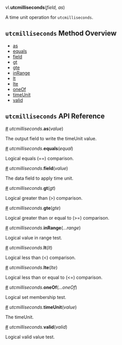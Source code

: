 vl.<b>utcmilliseconds</b>(<em>field, as</em>)

A time unit operation for <code>utcmilliseconds</code>.

## <code>utcmilliseconds</code> Method Overview

* <a href="#as">as</a>
* <a href="#equals">equals</a>
* <a href="#field">field</a>
* <a href="#gt">gt</a>
* <a href="#gte">gte</a>
* <a href="#inRange">inRange</a>
* <a href="#lt">lt</a>
* <a href="#lte">lte</a>
* <a href="#oneOf">oneOf</a>
* <a href="#timeUnit">timeUnit</a>
* <a href="#valid">valid</a>

## <code>utcmilliseconds</code> API Reference

<a id="as" href="#as">#</a>
<em>utcmilliseconds</em>.<b>as</b>(<em>value</em>)

The output field to write the timeUnit value.

<a id="equals" href="#equals">#</a>
<em>utcmilliseconds</em>.<b>equals</b>(<em>equal</em>)

Logical equals (==) comparison.

<a id="field" href="#field">#</a>
<em>utcmilliseconds</em>.<b>field</b>(<em>value</em>)

The data field to apply time unit.

<a id="gt" href="#gt">#</a>
<em>utcmilliseconds</em>.<b>gt</b>(<em>gt</em>)

Logical greater than (>) comparison.

<a id="gte" href="#gte">#</a>
<em>utcmilliseconds</em>.<b>gte</b>(<em>gte</em>)

Logical greater than or equal to (>=) comparison.

<a id="inRange" href="#inRange">#</a>
<em>utcmilliseconds</em>.<b>inRange</b>(<em>...range</em>)

Logical value in range test.

<a id="lt" href="#lt">#</a>
<em>utcmilliseconds</em>.<b>lt</b>(<em>lt</em>)

Logical less than (<) comparison.

<a id="lte" href="#lte">#</a>
<em>utcmilliseconds</em>.<b>lte</b>(<em>lte</em>)

Logical less than or equal to (<=) comparison.

<a id="oneOf" href="#oneOf">#</a>
<em>utcmilliseconds</em>.<b>oneOf</b>(<em>...oneOf</em>)

Logical set membership test.

<a id="timeUnit" href="#timeUnit">#</a>
<em>utcmilliseconds</em>.<b>timeUnit</b>(<em>value</em>)

The timeUnit.

<a id="valid" href="#valid">#</a>
<em>utcmilliseconds</em>.<b>valid</b>(<em>valid</em>)

Logical valid value test.

